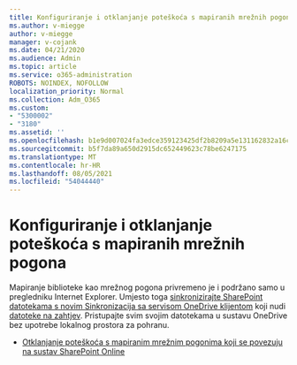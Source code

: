 ```yaml
---
title: Konfiguriranje i otklanjanje poteškoća s mapiranih mrežnih pogona
ms.author: v-miegge
author: v-miegge
manager: v-cojank
ms.date: 04/21/2020
ms.audience: Admin
ms.topic: article
ms.service: o365-administration
ROBOTS: NOINDEX, NOFOLLOW
localization_priority: Normal
ms.collection: Adm_O365
ms.custom:
- "5300002"
- "3180"
ms.assetid: ''
ms.openlocfilehash: b1e9d007024fa3edce359123425df2b8209a5e131162832a16c651ff3fd6b5d3
ms.sourcegitcommit: b5f7da89a650d2915dc652449623c78be6247175
ms.translationtype: MT
ms.contentlocale: hr-HR
ms.lasthandoff: 08/05/2021
ms.locfileid: "54044440"
---
```

# <a name="how-to-configure-and-troubleshoot-mapped-network-drives"></a>Konfiguriranje i otklanjanje poteškoća s mapiranih mrežnih pogona

Mapiranje biblioteke kao mrežnog pogona privremeno je i podržano samo u pregledniku Internet Explorer. Umjesto toga [sinkronizirajte SharePoint datotekama s novim Sinkronizacija sa servisom OneDrive klijentom](https://support.office.com/article/6de9ede8-5b6e-4503-80b2-6190f3354a88) koji nudi [datoteke na zahtjev](https://support.office.com/article/0e6860d3-d9f3-4971-b321-7092438fb38e). Pristupajte svim svojim datotekama u sustavu OneDrive bez upotrebe lokalnog prostora za pohranu.

* [Otklanjanje poteškoća s mapiranim mrežnim pogonima koji se povezuju na sustav SharePoint Online](https://docs.microsoft.com/sharepoint/support/administration/troubleshoot-mapped-network-drives)